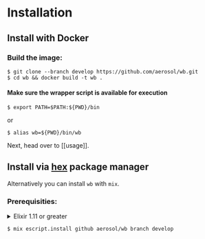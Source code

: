# Installation

## Install with Docker

### Build the image:

```
$ git clone --branch develop https://github.com/aerosol/wb.git
$ cd wb && docker build -t wb .
```

#### Make sure the wrapper script is available for execution

```
$ export PATH=$PATH:${PWD}/bin
```

or

```
$ alias wb=${PWD}/bin/wb
```

Next, head over to [[usage]].

## Install via [hex](https://hex.pm/) package manager

Alternatively you can install `wb` with `mix`.

### Prerequisities:

<details>
<summary>Elixir 1.11 or greater</summary>
<br/>
You can install <a href="https://elixir-lang.org">Elixir</a> with <a href="https://github.com/asdf-vm/asdf">asdf</a>:

<code>
$ git clone https://github.com/aerosol/wb.git develop && cd wb && asdf install
</code>
</details>

```
$ mix escript.install github aerosol/wb branch develop
```

